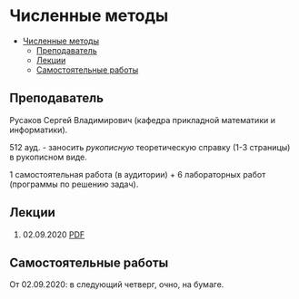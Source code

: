 # Численные методы

- [Численные методы](#численные-методы)
  - [Преподаватель](#преподаватель)
  - [Лекции](#лекции)
  - [Самостоятельные работы](#самостоятельные-работы)

## Преподаватель

Русаков Сергей Владимирович (кафедра прикладной математики и информатики).

512 ауд. - заносить _рукописную_ теоретическую справку (1-3 страницы) в рукописном виде.

1 самостоятельная работа (в аудитории) + 6 лабораторных работ (программы по решению задач).

## Лекции

1. 02.09.2020 [PDF](Лекции/01.pdf)

## Самостоятельные работы

От 02.09.2020: в следующий четверг, очно, на бумаге.
